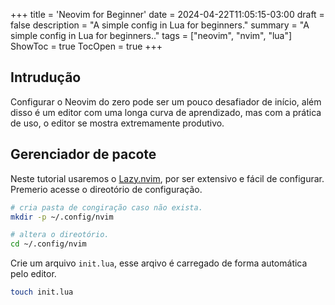 +++
title = 'Neovim for Beginner'
date = 2024-04-22T11:05:15-03:00
draft = false
description = "A simple config in Lua for beginners."
summary = "A simple config in Lua for beginners.."
tags = ["neovim", "nvim", "lua"]
ShowToc = true
TocOpen = true
+++

## Intrudução

Configurar o Neovim do zero pode ser um pouco desafiador de início,
além disso é um editor com uma longa curva de aprendizado, mas com a prática de uso,
o editor se mostra extremamente produtivo.

## Gerenciador de pacote

Neste tutorial usaremos o [Lazy.nvim](https://github.com/folke/lazy.nvim), por ser extensivo e fácil de configurar.
Premerio acesse o direotório de configuração.

```sh
# cria pasta de congiração caso não exista.
mkdir -p ~/.config/nvim

# altera o direotório.
cd ~/.config/nvim
```

Crie um arquivo `init.lua`, esse arqivo é carregado de forma automática pelo editor.

```sh
touch init.lua
```
